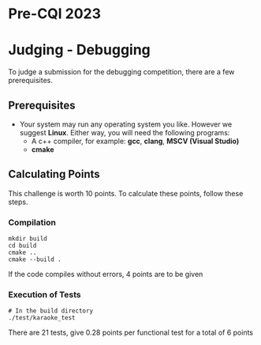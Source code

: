 # Pre-CQI 2023

# Judging - Debugging

To judge a submission for the debugging competition, there are a few prerequisites.

## Prerequisites
* Your system may run any operating system you like. However we suggest **Linux**. Either way, you will need the following programs:
  * A c++ compiler, for example: **gcc**, **clang**, **MSCV (Visual Studio)**
  * **cmake**

## Calculating Points

This challenge is worth 10 points. To calculate these points, follow these steps.

### Compilation
```shell script
mkdir build
cd build
cmake ..
cmake --build .
```

If the code compiles without errors, 4 points are to be given


### Execution of Tests
```shell script
# In the build directory
./test/karaoke_test
```
There are 21 tests, give 0.28 points per functional test for a total of 6 points
